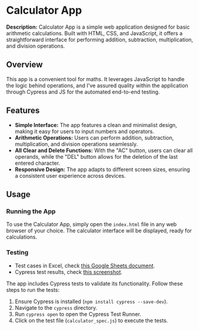 # Calculator App

**Description:** Calculator App is a simple web application designed for basic arithmetic calculations. Built with HTML, CSS, and JavaScript, it offers a straightforward interface for performing addition, subtraction, multiplication, and division operations.

## Overview

This app is a convenient tool for maths. It leverages JavaScript to handle the logic behind operations, and I've assured quality within the application through Cypress and JS for the automated end-to-end testing.

## Features

- **Simple Interface:** The app features a clean and minimalist design, making it easy for users to input numbers and operators.
- **Arithmetic Operations:** Users can perform addition, subtraction, multiplication, and division operations seamlessly.
- **All Clear and Delete Functions:** With the "AC" button, users can clear all operands, while the "DEL" button allows for the deletion of the last entered character.
- **Responsive Design:** The app adapts to different screen sizes, ensuring a consistent user experience across devices.

## Usage

### Running the App

To use the Calculator App, simply open the `index.html` file in any web browser of your choice. The calculator interface will be displayed, ready for calculations.

### Testing
- Test cases in Excel, check [this Google Sheets document](https://docs.google.com/spreadsheets/d/1J5-a7s8r0LfIy5E6I0YKsWl0F9B04XynIerXr5YdqLc/edit?usp=drive_link).
- Cypress test results, check [this screenshot](https://drive.google.com/file/d/1kpszD9Okv6-QsY-nYoE-EUfDPjZfr6Fb/view?usp=drive_link).

The app includes Cypress tests to validate its functionality. Follow these steps to run the tests:

1. Ensure Cypress is installed (`npm install cypress --save-dev`).
2. Navigate to the `cypress` directory.
3. Run `cypress open` to open the Cypress Test Runner.
4. Click on the test file (`calculator_spec.js`) to execute the tests.
